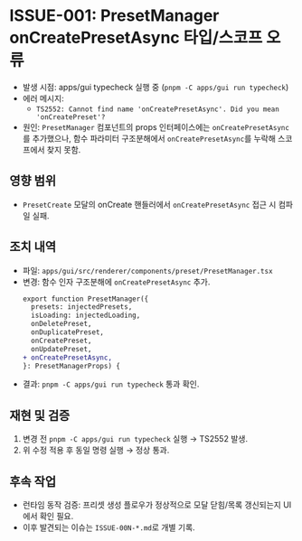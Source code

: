 # ISSUE-001: PresetManager onCreatePresetAsync 타입/스코프 오류

- 발생 시점: apps/gui typecheck 실행 중 (`pnpm -C apps/gui run typecheck`)
- 에러 메시지:
  - `TS2552: Cannot find name 'onCreatePresetAsync'. Did you mean 'onCreatePreset'?`
- 원인: `PresetManager` 컴포넌트의 props 인터페이스에는 `onCreatePresetAsync`를 추가했으나, 함수 파라미터 구조분해에서 `onCreatePresetAsync`를 누락해 스코프에서 찾지 못함.

## 영향 범위
- `PresetCreate` 모달의 onCreate 핸들러에서 `onCreatePresetAsync` 접근 시 컴파일 실패.

## 조치 내역
- 파일: `apps/gui/src/renderer/components/preset/PresetManager.tsx`
- 변경: 함수 인자 구조분해에 `onCreatePresetAsync` 추가.
  ```diff
  export function PresetManager({
    presets: injectedPresets,
    isLoading: injectedLoading,
    onDeletePreset,
    onDuplicatePreset,
    onCreatePreset,
    onUpdatePreset,
  + onCreatePresetAsync,
  }: PresetManagerProps) {
  ```
- 결과: `pnpm -C apps/gui run typecheck` 통과 확인.

## 재현 및 검증
1. 변경 전 `pnpm -C apps/gui run typecheck` 실행 → TS2552 발생.
2. 위 수정 적용 후 동일 명령 실행 → 정상 통과.

## 후속 작업
- 런타임 동작 검증: 프리셋 생성 플로우가 정상적으로 모달 닫힘/목록 갱신되는지 UI에서 확인 필요.
- 이후 발견되는 이슈는 `ISSUE-00N-*.md`로 개별 기록.
